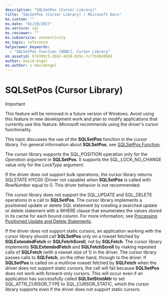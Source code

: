 ```yaml
---
description: "SQLSetPos (Cursor Library)"
title: "SQLSetPos (Cursor Library) | Microsoft Docs"
ms.custom: ""
ms.date: "01/19/2017"
ms.service: sql
ms.reviewer: ""
ms.subservice: connectivity
ms.topic: reference
helpviewer_keywords: 
  - "SQLSetPos function [ODBC], Cursor Library"
ms.assetid: 574399c3-2bb2-4d19-829c-7c77bd82858d
author: David-Engel
ms.author: v-davidengel
---
```

# SQLSetPos (Cursor Library)
> [!IMPORTANT]  
>  This feature will be removed in a future version of Windows. Avoid using this feature in new development work and plan to modify applications that currently use this feature. Microsoft recommends using the driver's cursor functionality.  
  
 This topic discusses the use of the **SQLSetPos** function in the cursor library. For general information about **SQLSetPos**, see [SQLSetPos Function](../../../odbc/reference/syntax/sqlsetpos-function.md).  
  
 The cursor library supports the SQL_POSITION operation only for the *Operation* argument in **SQLSetPos**. It supports the SQL_LOCK_NO_CHANGE value only for the *LockType* argument.  
  
 If the driver does not support bulk operations, the cursor library returns SQLSTATE HYC00 (Driver not capable) when **SQLSetPos** is called with *RowNumber* equal to 0. This driver behavior is not recommended.  
  
 The cursor library does not support the SQL_UPDATE and SQL_DELETE operations in a call to **SQLSetPos**. The cursor library implements a positioned update or delete SQL statement by creating a searched update or delete statement with a WHERE clause that enumerates the values stored in its cache for each bound column. For more information, see [Processing Positioned Update and Delete Statements](../../../odbc/reference/appendixes/processing-positioned-update-and-delete-statements.md).  
  
 If the driver does not support static cursors, an application working with the cursor library should call **SQLSetPos** only on a rowset fetched by **SQLExtendedFetch** or **SQLFetchScroll**, not by **SQLFetch**. The cursor library implements **SQLExtendedFetch** and **SQLFetchScroll** by making repeated calls of **SQLFetch** (with a rowset size of 1) in the driver. The cursor library passes calls to **SQLFetch**, on the other hand, through to the driver. If **SQLSetPos** is called on a multirow rowset fetched by **SQLFetch** when the driver does not support static cursors, the call will fail because **SQLSetPos** does not work with forward-only cursors. This will occur even if an application has successfully called **SQLSetStmtAttr** to set SQL_ATTR_CURSOR_TYPE to SQL_CURSOR_STATIC, which the cursor library supports even if the driver does not support static cursors.

